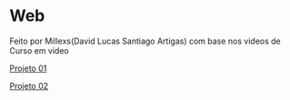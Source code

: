 # Web
Feito por Millexs(David Lucas Santiago Artigas) com base nos videos de Curso em video

 <a  href="https://millexs.github.io/Web/project1/index.html"  target="_blank">Projeto 01</a>

<a href="https://millexs.github.io/Web/project2/index.html"  target="_blank">Projeto 02</a>

